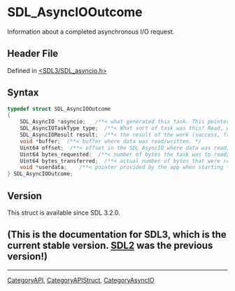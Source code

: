 # SDL_AsyncIOOutcome

Information about a completed asynchronous I/O request.

## Header File

Defined in [<SDL3/SDL_asyncio.h>](https://github.com/libsdl-org/SDL/blob/main/include/SDL3/SDL_asyncio.h)

## Syntax

```c
typedef struct SDL_AsyncIOOutcome
{
    SDL_AsyncIO *asyncio;   /**< what generated this task. This pointer will be invalid if it was closed! */
    SDL_AsyncIOTaskType type;  /**< What sort of task was this? Read, write, etc? */
    SDL_AsyncIOResult result;  /**< the result of the work (success, failure, cancellation). */
    void *buffer;  /**< buffer where data was read/written. */
    Uint64 offset;  /**< offset in the SDL_AsyncIO where data was read/written. */
    Uint64 bytes_requested;  /**< number of bytes the task was to read/write. */
    Uint64 bytes_transferred;  /**< actual number of bytes that were read/written. */
    void *userdata;    /**< pointer provided by the app when starting the task */
} SDL_AsyncIOOutcome;
```

## Version

This struct is available since SDL 3.2.0.

## (This is the documentation for SDL3, which is the current stable version. [SDL2](https://wiki.libsdl.org/SDL2/) was the previous version!)



----
[CategoryAPI](CategoryAPI), [CategoryAPIStruct](CategoryAPIStruct), [CategoryAsyncIO](CategoryAsyncIO)

